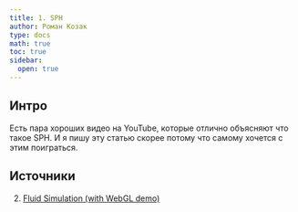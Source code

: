```yaml
---
title: 1. SPH
author: Роман Козак
type: docs
math: true
toc: true
sidebar:
  open: true
---
```


## Интро

Есть пара хороших видео на YouTube, которые отлично объясняют что такое SPH. И я пишу эту статью скорее потому что самому хочется с этим поиграться. 

## Источники


2. [Fluid Simulation (with WebGL demo)](https://www.youtube.com/watch?v=3HjO_RGIjCU)
